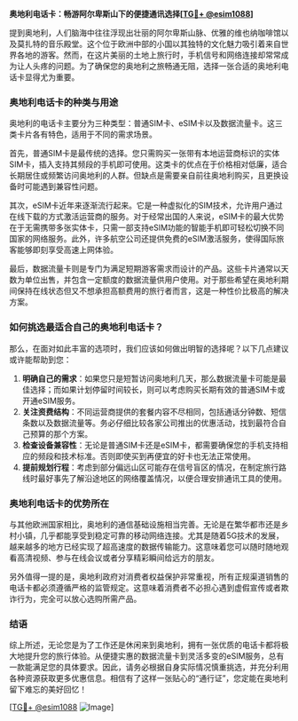 **奥地利电话卡：畅游阿尔卑斯山下的便捷通讯选择[[TG💪+ @esim1088](https://t.me/s/esim1088)]**

提到奥地利，人们脑海中往往浮现出壮丽的阿尔卑斯山脉、优雅的维也纳咖啡馆以及莫扎特的音乐殿堂。这个位于欧洲中部的小国以其独特的文化魅力吸引着来自世界各地的游客。然而，在这片美丽的土地上旅行时，手机信号和网络连接却常常成为让人头疼的问题。为了确保您的奥地利之旅畅通无阻，选择一张合适的奥地利电话卡显得尤为重要。

### 奥地利电话卡的种类与用途

奥地利的电话卡主要分为三种类型：普通SIM卡、eSIM卡以及数据流量卡。这三类卡片各有特色，适用于不同的需求场景。

首先，普通SIM卡是最传统的选择。您只需购买一张带有本地运营商标识的实体SIM卡，插入支持其频段的手机即可使用。这类卡的优点在于价格相对低廉，适合长期居住或频繁访问奥地利的人群。但缺点是需要亲自前往奥地利购买，且更换设备时可能遇到兼容性问题。

其次，eSIM卡近年来逐渐流行起来。它是一种虚拟化的SIM技术，允许用户通过在线下载的方式激活运营商的服务。对于经常出国的人来说，eSIM卡的最大优势在于无需携带多张实体卡，只需一部支持eSIM功能的智能手机即可轻松切换不同国家的网络服务。此外，许多航空公司还提供免费的eSIM激活服务，使得国际旅客能够即刻享受高速上网体验。

最后，数据流量卡则是专门为满足短期游客需求而设计的产品。这些卡片通常以天数为单位出售，并包含一定额度的数据流量供用户使用。对于那些希望在奥地利期间保持在线状态但又不想承担高额费用的旅行者而言，这是一种性价比极高的解决方案。

### 如何挑选最适合自己的奥地利电话卡？

那么，在面对如此丰富的选项时，我们应该如何做出明智的选择呢？以下几点建议或许能帮助到您：

1. **明确自己的需求**：如果您只是短暂访问奥地利几天，那么数据流量卡可能是最佳选择；而如果计划停留时间较长，则可以考虑购买长期有效的普通SIM卡或开通eSIM服务。
2. **关注资费结构**：不同运营商提供的套餐内容不尽相同，包括通话分钟数、短信条数以及数据流量等。务必仔细比较各家公司推出的优惠活动，找到最符合自己预算的那个方案。
3. **检查设备兼容性**：无论是普通SIM卡还是eSIM卡，都需要确保您的手机支持相应的频段和技术标准。否则即使买到再便宜的好卡也无法正常使用。
4. **提前规划行程**：考虑到部分偏远山区可能存在信号盲区的情况，在制定旅行路线时最好事先了解沿途地区的网络覆盖情况，以便合理安排通讯工具的使用。

### 奥地利电话卡的优势所在

与其他欧洲国家相比，奥地利的通信基础设施相当完善。无论是在繁华都市还是乡村小镇，几乎都能享受到稳定可靠的移动网络连接。尤其是随着5G技术的发展，越来越多的地方已经实现了超高速度的数据传输能力。这意味着您可以随时随地观看高清视频、参与在线会议或者分享精彩瞬间给远方的朋友。

另外值得一提的是，奥地利政府对消费者权益保护非常重视，所有正规渠道销售的电话卡都必须遵循严格的监管规定。这意味着消费者不必担心遇到虚假宣传或者欺诈行为，完全可以放心选购所需产品。

### 结语

综上所述，无论您是为了工作还是休闲来到奥地利，拥有一张优质的电话卡都将极大地提升您的旅行体验。从便捷实惠的数据流量卡到灵活多变的eSIM服务，总有一款能满足您的具体要求。因此，请务必根据自身实际情况慎重挑选，并充分利用各种资源获取更多优惠信息。相信有了这样一张贴心的“通行证”，您定能在奥地利留下难忘的美好回忆！

[[TG💪+ @esim1088](https://t.me/s/esim1088) ![Image](https://i.postimg.cc/4NQfJmqS/Snipaste-2025-05-13-00-14-12.png)]